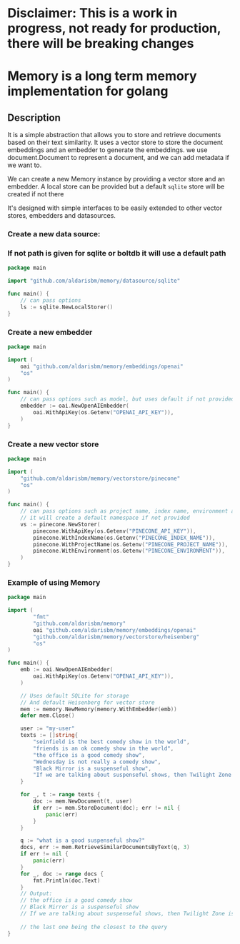 # Disclaimer: This is a work in progress, not ready for production, there will be breaking changes


# Memory is a long term memory implementation for golang

## Description
It is a simple abstraction that allows you to store and retrieve documents based on their text similarity. 
It uses a vector store to store the document embeddings and an embedder to generate the embeddings.
we use document.Document to represent a document, and we can add metadata if we want to.


We can create a new Memory instance by providing a vector store and an embedder. A local store can be 
provided but a default `sqlite` store will be created if not there

It's designed with simple interfaces to be easily extended to other vector stores, embedders and datasources.

### Create a new data source:
### If not path is given for sqlite or boltdb it will use a default path

```go
package main

import "github.com/aldarisbm/memory/datasource/sqlite"

func main() {
	// can pass options
	ls := sqlite.NewLocalStorer()
}
```

### Create a new embedder

```go
package main

import (
	oai "github.com/aldarisbm/memory/embeddings/openai"
	"os"
)

func main() {
	// can pass options such as model, but uses default if not provided
	embedder := oai.NewOpenAIEmbedder(
		oai.WithApiKey(os.Getenv("OPENAI_API_KEY")),
	)
}
```

### Create a new vector store

```go
package main

import (
    "github.com/aldarisbm/memory/vectorstore/pinecone"
    "os"
)

func main() { 
	// can pass options such as project name, index name, environment and api key 
	// it will create a default namespace if not provided
	vs := pinecone.NewStorer(
        pinecone.WithApiKey(os.Getenv("PINECONE_API_KEY")),
        pinecone.WithIndexName(os.Getenv("PINECONE_INDEX_NAME")),
        pinecone.WithProjectName(os.Getenv("PINECONE_PROJECT_NAME")),
        pinecone.WithEnvironment(os.Getenv("PINECONE_ENVIRONMENT")),
    )
}
```


### Example of using Memory

```go
package main

import (
        "fmt"
        "github.com/aldarisbm/memory"
        oai "github.com/aldarisbm/memory/embeddings/openai"
        "github.com/aldarisbm/memory/vectorstore/heisenberg"
        "os"
)

func main() {
	emb := oai.NewOpenAIEmbedder(
		oai.WithApiKey(os.Getenv("OPENAI_API_KEY")),
	)

	// Uses default SQLite for storage
	// And default Heisenberg for vector store
	mem := memory.NewMemory(memory.WithEmbedder(emb))
	defer mem.Close()

	user := "my-user"
	texts := []string{
		"seinfield is the best comedy show in the world",
		"friends is an ok comedy show in the world",
		"the office is a good comedy show",
		"Wednesday is not really a comedy show",
		"Black Mirror is a suspenseful show",
		"If we are talking about suspenseful shows, then Twilight Zone is the best",
	}

	for _, t := range texts {
		doc := mem.NewDocument(t, user)
		if err := mem.StoreDocument(doc); err != nil {
			panic(err)
		}
	}

	q := "what is a good suspenseful show?"
	docs, err := mem.RetrieveSimilarDocumentsByText(q, 3)
	if err != nil {
		panic(err)
	}
	for _, doc := range docs {
		fmt.Println(doc.Text)
	}
	// Output:
	// the office is a good comedy show
	// Black Mirror is a suspenseful show
	// If we are talking about suspenseful shows, then Twilight Zone is the best
	
	// the last one being the closest to the query
}
```
